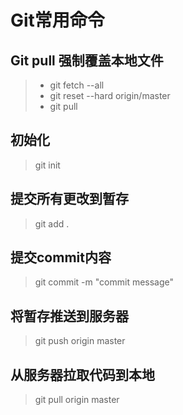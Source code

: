 # Git常用命令
## Git pull 强制覆盖本地文件
>- git fetch --all  
>- git reset --hard origin/master 
>- git pull

## 初始化
> git init
## 提交所有更改到暂存
> git add .
## 提交commit内容
> git commit -m "commit message"
## 将暂存推送到服务器
> git push origin master
## 从服务器拉取代码到本地
>git pull origin master

